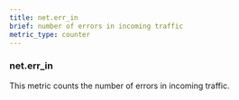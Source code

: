 ```yaml
---
title: net.err_in
brief: number of errors in incoming traffic
metric_type: counter
---
```

### net.err_in

This metric counts the number of errors in incoming traffic.
